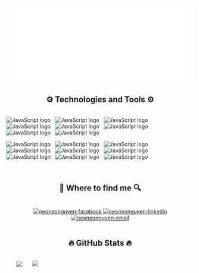 <!-- Trungquandev -->
<a href="#" target="_blank">
  <img src="SVG/neonguyen-backgound.svg" width="1200" alt="neonguyen-official" />
</a>

<h2 align="center">⚙ Technologies and Tools ⚙</h2>
<br>
<!-- https://simpleicons.org/ -->
<span><img src="https://img.shields.io/badge/VS Code-27374D?logo=visualstudiocode&logoColor=#007ACC" alt="JavaScript logo" title="VS Code" height="25" /></span>
&nbsp;
<span><img src="https://img.shields.io/badge/VS Studio-27374D?logo=visualstudio&logoColor=#5C2D91" alt="JavaScript logo" title="VS Studio Code" height="25" /></span>
&nbsp;
<span><img src="https://img.shields.io/badge/.net-27374D?logo=dotnet&logoColor=#512BD4" alt="JavaScript logo" title=".net" height="25" /></span>
&nbsp;
<span><img src="https://img.shields.io/badge/.net core-27374D?logo=dotnetcore&logoColor=#512BD4" alt="JavaScript logo" title=".net core" height="25" /></span>
&nbsp;
<span><img src="https://img.shields.io/badge/Javascript-27374D?logo=javascript&logoColor=#512BD4" alt="JavaScript logo" title="JavaScript" height="25" /></span>
&nbsp;
<span><img src="https://img.shields.io/badge/Node-27374D?logo=nodedotjs&logoColor=#512BD4" alt="JavaScript logo" title="Node" height="25" /></span>
&nbsp;
<span><img src="https://img.shields.io/badge/React-27374D?logo=React&logoColor=#512BD4" alt="JavaScript logo" title="React" height="25" /></span>
&nbsp;
<span><img src="https://img.shields.io/badge/ESLint-27374D?logo=eslint&logoColor=#4B32C3" alt="JavaScript logo" title="ESLint" height="25" /></span>
&nbsp;

<span><img src="https://img.shields.io/badge/Java-27374D?logo=java&logoColor=#4B32C3" alt="JavaScript logo" title="Java" height="25" /></span>
&nbsp;
<span><img src="https://img.shields.io/badge/Html5-27374D?logo=html5&logoColor=#033963" alt="JavaScript logo" title="Html5" height="25" /></span>
&nbsp;
<span><img src="https://img.shields.io/badge/Css3-27374D?logo=css3&logoColor=#033963" alt="JavaScript logo" title="Css3" height="25" /></span>
&nbsp;
<span><img src="https://img.shields.io/badge/MongoDB-27374D?logo=mongodb&logoColor=#033963" alt="JavaScript logo" title="MongoDB" height="25" /></span>
&nbsp;
<span><img src="https://img.shields.io/badge/Microsoftsqlserver-27374D?logo=microsoftsqlserver&logoColor=#033963" alt="JavaScript logo" title="Microsoftsqlserver" height="25" /></span>
&nbsp;
<span><img src="https://img.shields.io/badge/Oracle-27374D?logo=oracle&logoColor=#033963" alt="JavaScript logo" title="Oracle" height="25" /></span>
&nbsp;
<span><img src="https://img.shields.io/badge/Bootstrap-27374D?logo=bootstrap&logoColor=#033963" alt="JavaScript logo" title="Bootstrap" height="25" /></span>
&nbsp;
<span><img src="https://img.shields.io/badge/Figma-27374D?logo=figma&logoColor=#033963" alt="JavaScript logo" title="Figma" height="25" /></span>
&nbsp;
<span><img src="https://img.shields.io/badge/Adobe-27374D?logo=adobe&logoColor=#033963" alt="JavaScript logo" title="Adobe" height="25" /></span>
&nbsp;

<br>

<h2 align="center">🔎 Where to find me 🔍</h2>
<br>
<!-- https://icons8.com -->
<div align="center">
  <a href="https://www.facebook.com/luoikhongtanoi/" target="blank">
    <img src="https://img.icons8.com/bubbles/100/000000/facebook.png"" alt="neoneonguyen-facebook" />
  </a>
  <!-- <a href="#" target="blank">
    <img src="https://img.icons8.com/bubbles/100/000000/youtube-squared.png" alt="neoneonguyen-youtube" />
  </a> -->
  <a href="https://www.linkedin.com/in/neo-nguyen-36193815b/" target="blank">
    <img src="https://img.icons8.com/bubbles/100/000000/linkedin.png" alt="neoneonguyen-linkedin" />
  </a>
  <!-- <a href="#" target="blank">
    <img src="https://img.icons8.com/bubbles/100/000000/instagram.png" alt="neoneonguyen-instagram" />
  </a> -->
  <a href="mailto:imneoneonguyen@gmail.com" target="blank">
    <img src="https://img.icons8.com/bubbles/100/000000/apple-mail.png" alt="neoneonguyen-email" />
  </a>
</div>

<br>


<h2 align="center">🔥 GitHub Stats 🔥</h2>
<!-- https://github.com/anuraghazra/github-readme-stats -->
<br>
<div align=center>
  <a href="#" title="NeoNeoNguyen">
    <img width="315" align="center" src="https://github-readme-stats.vercel.app/api/top-langs/?username=neoneonguyen&hide=c%23,powershell,Mathematica,Ruby,Objective-C,Objective-C%2b%2b,Cuda&title_color=61dafb&text_color=ffffff&icon_color=61dafb&bg_color=20232a&langs_count=8&layout=compact&border_color=61dafb&hide_border=true" />
  </a>
  <a href="#" title="NeoNeoNguyen">
    <img align="right" width="434" src="https://github-readme-stats.vercel.app/api?username=neoneonguyen&show_icons=true&theme=react&border_color=61dafb&hide_border=true" />
  </a>
</div>

<br>






